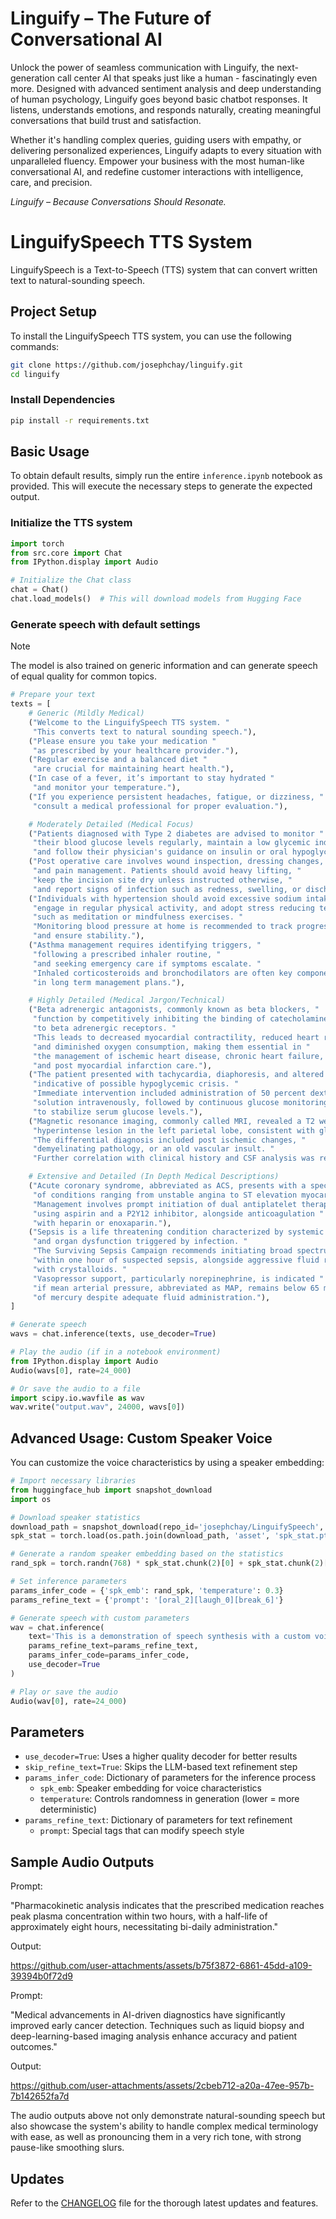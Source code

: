 # Linguify – The Future of Conversational AI

Unlock the power of seamless communication with Linguify, the next-generation call center AI that speaks just like a human - fascinatingly even more. 
Designed with advanced sentiment analysis and deep understanding of human psychology, 
Linguify goes beyond basic chatbot responses. It listens, understands emotions, and responds naturally, 
creating meaningful conversations that build trust and satisfaction.

Whether it's handling complex queries, guiding users with empathy, or delivering personalized experiences, 
Linguify adapts to every situation with unparalleled fluency. 
Empower your business with the most human-like conversational AI, 
and redefine customer interactions with intelligence, care, and precision.

_Linguify – Because Conversations Should Resonate._

# LinguifySpeech TTS System

LinguifySpeech is a Text-to-Speech (TTS) system that can convert written text to natural-sounding speech. 

## Project Setup

To install the LinguifySpeech TTS system, you can use the following commands:

```bash
git clone https://github.com/josephchay/linguify.git
cd linguify
```

### Install Dependencies

```bash
pip install -r requirements.txt
```

## Basic Usage

To obtain default results, simply run the entire `inference.ipynb` notebook as provided. 
This will execute the necessary steps to generate the expected output.

### Initialize the TTS system

```python
import torch
from src.core import Chat
from IPython.display import Audio

# Initialize the Chat class
chat = Chat()
chat.load_models()  # This will download models from Hugging Face
```

### Generate speech with default settings

> [!NOTE]
> The model is also trained on generic information and can generate speech of equal quality for common topics.

```python
# Prepare your text
texts = [
    # Generic (Mildly Medical)
    ("Welcome to the LinguifySpeech TTS system. "
     "This converts text to natural sounding speech."),
    ("Please ensure you take your medication "
     "as prescribed by your healthcare provider."),
    ("Regular exercise and a balanced diet "
     "are crucial for maintaining heart health."),
    ("In case of a fever, it’s important to stay hydrated "
     "and monitor your temperature."),
    ("If you experience persistent headaches, fatigue, or dizziness, "
     "consult a medical professional for proper evaluation."),

    # Moderately Detailed (Medical Focus)
    ("Patients diagnosed with Type 2 diabetes are advised to monitor "
     "their blood glucose levels regularly, maintain a low glycemic index diet, "
     "and follow their physician's guidance on insulin or oral hypoglycemic medications."),
    ("Post operative care involves wound inspection, dressing changes, "
     "and pain management. Patients should avoid heavy lifting, "
     "keep the incision site dry unless instructed otherwise, "
     "and report signs of infection such as redness, swelling, or discharge."),
    ("Individuals with hypertension should avoid excessive sodium intake, "
     "engage in regular physical activity, and adopt stress reducing techniques "
     "such as meditation or mindfulness exercises. "
     "Monitoring blood pressure at home is recommended to track progress "
     "and ensure stability."),
    ("Asthma management requires identifying triggers, "
     "following a prescribed inhaler routine, "
     "and seeking emergency care if symptoms escalate. "
     "Inhaled corticosteroids and bronchodilators are often key components "
     "in long term management plans."),

    # Highly Detailed (Medical Jargon/Technical)
    ("Beta adrenergic antagonists, commonly known as beta blockers, "
     "function by competitively inhibiting the binding of catecholamines "
     "to beta adrenergic receptors. "
     "This leads to decreased myocardial contractility, reduced heart rate, "
     "and diminished oxygen consumption, making them essential in "
     "the management of ischemic heart disease, chronic heart failure, "
     "and post myocardial infarction care."),
    ("The patient presented with tachycardia, diaphoresis, and altered mentation, "
     "indicative of possible hypoglycemic crisis. "
     "Immediate intervention included administration of 50 percent dextrose "
     "solution intravenously, followed by continuous glucose monitoring "
     "to stabilize serum glucose levels."),
    ("Magnetic resonance imaging, commonly called MRI, revealed a T2 weighted "
     "hyperintense lesion in the left parietal lobe, consistent with gliosis. "
     "The differential diagnosis included post ischemic changes, "
     "demyelinating pathology, or an old vascular insult. "
     "Further correlation with clinical history and CSF analysis was recommended."),

    # Extensive and Detailed (In Depth Medical Descriptions)
    ("Acute coronary syndrome, abbreviated as ACS, presents with a spectrum "
     "of conditions ranging from unstable angina to ST elevation myocardial infarction. "
     "Management involves prompt initiation of dual antiplatelet therapy "
     "using aspirin and a P2Y12 inhibitor, alongside anticoagulation "
     "with heparin or enoxaparin."),
    ("Sepsis is a life threatening condition characterized by systemic inflammation "
     "and organ dysfunction triggered by infection. "
     "The Surviving Sepsis Campaign recommends initiating broad spectrum antibiotics "
     "within one hour of suspected sepsis, alongside aggressive fluid resuscitation "
     "with crystalloids. "
     "Vasopressor support, particularly norepinephrine, is indicated "
     "if mean arterial pressure, abbreviated as MAP, remains below 65 millimeters "
     "of mercury despite adequate fluid administration."),
]

# Generate speech
wavs = chat.inference(texts, use_decoder=True)

# Play the audio (if in a notebook environment)
from IPython.display import Audio
Audio(wavs[0], rate=24_000)

# Or save the audio to a file
import scipy.io.wavfile as wav
wav.write("output.wav", 24000, wavs[0])
```

## Advanced Usage: Custom Speaker Voice

You can customize the voice characteristics by using a speaker embedding:

```python
# Import necessary libraries
from huggingface_hub import snapshot_download
import os

# Download speaker statistics
download_path = snapshot_download(repo_id='josephchay/LinguifySpeech', allow_patterns=["*.pt"])
spk_stat = torch.load(os.path.join(download_path, 'asset', 'spk_stat.pt'))

# Generate a random speaker embedding based on the statistics
rand_spk = torch.randn(768) * spk_stat.chunk(2)[0] + spk_stat.chunk(2)[1]

# Set inference parameters
params_infer_code = {'spk_emb': rand_spk, 'temperature': 0.3}
params_refine_text = {'prompt': '[oral_2][laugh_0][break_6]'}

# Generate speech with custom parameters
wav = chat.inference(
    text='This is a demonstration of speech synthesis with a custom voice.',
    params_refine_text=params_refine_text,
    params_infer_code=params_infer_code,
    use_decoder=True
)

# Play or save the audio
Audio(wav[0], rate=24_000)
```

## Parameters

- `use_decoder=True`: Uses a higher quality decoder for better results
- `skip_refine_text=True`: Skips the LLM-based text refinement step
- `params_infer_code`: Dictionary of parameters for the inference process
  - `spk_emb`: Speaker embedding for voice characteristics
  - `temperature`: Controls randomness in generation (lower = more deterministic)
- `params_refine_text`: Dictionary of parameters for text refinement
  - `prompt`: Special tags that can modify speech style

## Sample Audio Outputs

Prompt: 

"Pharmacokinetic analysis indicates that the prescribed medication reaches peak plasma concentration within two hours, 
with a half-life of approximately eight hours, necessitating bi-daily administration."

Output:

https://github.com/user-attachments/assets/b75f3872-6861-45dd-a109-39394b0f72d9

Prompt: 

"Medical advancements in AI-driven diagnostics have significantly improved early cancer detection. 
Techniques such as liquid biopsy and deep-learning-based imaging analysis enhance accuracy and patient outcomes."

Output:

https://github.com/user-attachments/assets/2cbeb712-a20a-47ee-957b-7b142652fa7d

The audio outputs above not only demonstrate natural-sounding speech but also showcase the system's ability to 
handle complex medical terminology with ease, as well as pronouncing them in a very rich tone, with strong pause-like smoothing slurs.

## Updates

Refer to the [CHANGELOG](CHANGELOG.md) file for the thorough latest updates and features.
